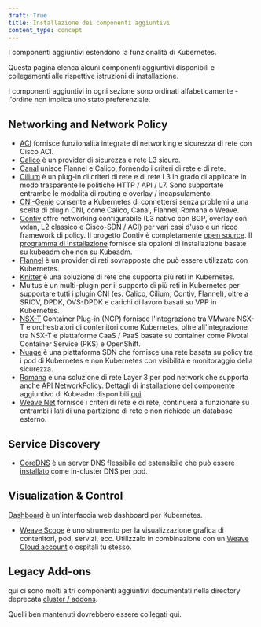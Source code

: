 ```yaml
---
draft: True
title: Installazione dei componenti aggiuntivi
content_type: concept
---
```


<!-- overview -->


I componenti aggiuntivi estendono la funzionalità di Kubernetes.

Questa pagina elenca alcuni componenti aggiuntivi disponibili e collegamenti alle rispettive istruzioni di installazione.

I componenti aggiuntivi in ogni sezione sono ordinati alfabeticamente - l'ordine non implica uno stato preferenziale.




<!-- body -->

## Networking and Network Policy

* [ACI](https://www.github.com/noironetworks/aci-containers) fornisce funzionalità integrate di networking e sicurezza di rete con Cisco ACI.
* [Calico](https://docs.projectcalico.org/latest/getting-started/kubernetes/) è un provider di sicurezza e rete L3 sicuro.
* [Canal](https://github.com/tigera/canal/tree/master/k8s-install) unisce Flannel e Calico, fornendo i criteri di rete e di rete.
* [Cilium](https://github.com/cilium/cilium) è un plug-in di criteri di rete e di rete L3 in grado di applicare in modo trasparente le politiche HTTP / API / L7. Sono supportate entrambe le modalità di routing e overlay / incapsulamento.
* [CNI-Genie](https://github.com/Huawei-PaaS/CNI-Genie) consente a Kubernetes di connettersi senza problemi a una scelta di plugin CNI, come Calico, Canal, Flannel, Romana o Weave.
* [Contiv](http://contiv.github.io) offre networking configurabile (L3 nativo con BGP, overlay con vxlan, L2 classico e Cisco-SDN / ACI) per vari casi d'uso e un ricco framework di policy. Il progetto Contiv è completamente [open source](http://github.com/contiv). Il [programma di installazione](http://github.com/contiv/install) fornisce sia opzioni di installazione basate su kubeadm che non su Kubeadm.
* [Flannel](https://github.com/flannel-io/flannel#deploying-flannel-manually) è un provider di reti sovrapposte che può essere utilizzato con Kubernetes.
* [Knitter](https://github.com/ZTE/Knitter/) è una soluzione di rete che supporta più reti in Kubernetes.
* Multus è un multi-plugin per il supporto di più reti in Kubernetes per supportare tutti i plugin CNI (es. Calico, Cilium, Contiv, Flannel), oltre a SRIOV, DPDK, OVS-DPDK e carichi di lavoro basati su VPP in Kubernetes.
* [NSX-T](https://docs.vmware.com/en/VMware-NSX-T/2.0/nsxt_20_ncp_kubernetes.pdf) Container Plug-in (NCP) fornisce l'integrazione tra VMware NSX-T e orchestratori di contenitori come Kubernetes, oltre all'integrazione tra NSX-T e piattaforme CaaS / PaaS basate su container come Pivotal Container Service (PKS) e OpenShift.
* [Nuage](https://github.com/nuagenetworks/nuage-kubernetes/blob/v5.1.1/docs/kubernetes-1-installation.rst) è una piattaforma SDN che fornisce una rete basata su policy tra i pod di Kubernetes e non Kubernetes con visibilità e monitoraggio della sicurezza.
* [Romana](http://romana.io) è una soluzione di rete Layer 3 per pod network che supporta anche [API NetworkPolicy](/docs/concepts/services-networking/network-policies/). Dettagli di installazione del componente aggiuntivo di Kubeadm disponibili [qui](https://github.com/romana/romana/tree/master/containerize).
* [Weave Net](https://www.weave.works/docs/net/latest/kube-addon/) fornisce i criteri di rete e di rete, continuerà a funzionare su entrambi i lati di una partizione di rete e non richiede un database esterno.

## Service Discovery

* [CoreDNS](https://coredns.io) è un server DNS flessibile ed estensibile che può essere [installato](https://github.com/coredns/deployment/tree/master/kubernetes) come in-cluster DNS per pod.

## Visualization & Control

[Dashboard](https://github.com/kubernetes/dashboard#kubernetes-dashboard) è un'interfaccia web dashboard per Kubernetes.
* [Weave Scope](https://www.weave.works/documentation/scope-latest-installing/#k8s) è uno strumento per la visualizzazione grafica di contenitori, pod, servizi, ecc. Utilizzalo in combinazione con un [Weave Cloud account](https://cloud.weave.works/) o ospitali tu stesso.

## Legacy Add-ons

qui ci sono molti altri componenti aggiuntivi documentati nella directory deprecata [cluster / addons](https://git.k8s.io/kubernetes/cluster/addons).

Quelli ben mantenuti dovrebbero essere collegati qui.


